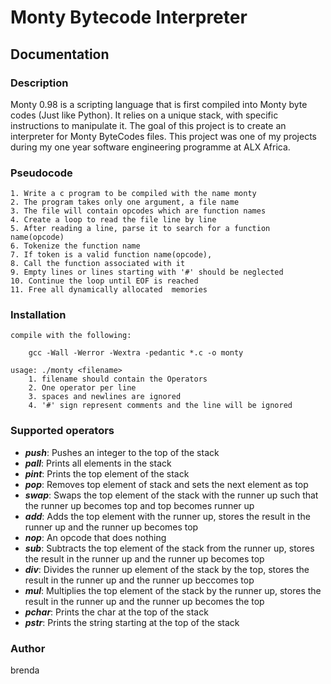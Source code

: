 # Monty Bytecode Interpreter
## Documentation
### Description
Monty 0.98 is a scripting language that is first compiled into Monty byte codes (Just like Python). It relies on a unique stack, with specific instructions to manipulate it. The goal of this project is to create an interpreter for Monty ByteCodes files. This project was one of my projects during my one year software engineering programme at ALX Africa.

### Pseudocode
	1. Write a c program to be compiled with the name monty
	2. The program takes only one argument, a file name
	3. The file will contain opcodes which are function names
	4. Create a loop to read the file line by line
	5. After reading a line, parse it to search for a function name(opcode)
	6. Tokenize the function name
	7. If token is a valid function name(opcode),
	8. Call the function associated with it
	9. Empty lines or lines starting with '#' should be neglected
	10. Continue the loop until EOF is reached
	11. Free all dynamically allocated  memories

### Installation
	compile with the following:

		gcc -Wall -Werror -Wextra -pedantic *.c -o monty

	usage: ./monty <filename>
		1. filename should contain the Operators
		2. One operator per line
		3. spaces and newlines are ignored
		4. '#' sign represent comments and the line will be ignored

### Supported operators
- ***push***: Pushes an integer to the top of the stack
- ***pall***: Prints all elements in the stack
- ***pint***: Prints the top element of the stack
- ***pop***: Removes top element of stack and sets the next element as top
- ***swap***: Swaps the top element of the stack with the runner up such that the runner up becomes top and top becomes runner up
- ***add***: Adds the top element with the runner up, stores the result in the runner up and the runner up becomes top
- ***nop***: An opcode that does nothing
- ***sub***: Subtracts the top element of the stack from the runner up, stores the result in the runner up and the runner up becomes top
- ***div***: Divides the runner up element of the stack by the top, stores the result in the runner up and the runner up beccomes top
- ***mul***: Multiplies the top element of the stack by the runner up, stores the result in the runner up and the runner up becomes the top
- ***pchar***: Prints the char at the top of the stack
- ***pstr***: Prints the string starting at the top of the stack
### Author
brenda
